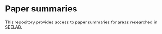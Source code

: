 # Paper summaries
This repository provides access to paper summaries for areas researched in SEELAB.